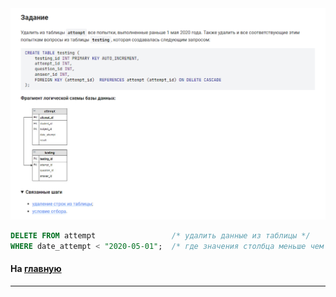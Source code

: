 

<img src="../art/3.2.4.task.png" alt="solution" >

```sql
DELETE FROM attempt                 /* удалить данные из таблицы */
WHERE date_attempt < "2020-05-01";  /* где значения столбца меньше чем */
```



#### На [главную](https://github.com/BEPb/stepik_sql#readme)

---


